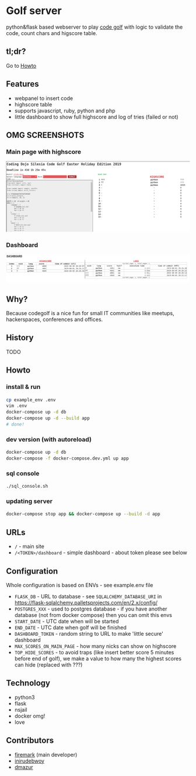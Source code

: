# Golf server

python&flask based webserver to play [code golf](https://en.wikipedia.org/wiki/Code_golf) with logic to validate the code, count chars and higscore table.

## tl;dr?

Go to [Howto](#howto)

## Features

* webpanel to insert code
* highscore table
* supports javascript, ruby, python and php
* little dashboard to show full highscore and log of tries (failed or not)

## OMG SCREENSHOTS

### Main page with highscore

![main](docs/main.png)


### Dashboard

![dashboard](docs/dashboard.png)


## Why?

Because codegolf is a nice fun for small IT communities like meetups, hackerspaces, conferences and offices. 

## History

TODO

## Howto

### install & run

```bash
cp example_env .env
vim .env
docker-compose up -d db
docker-compose up -d --build app
# done!
```

### dev version (with autoreload)

```bash
docker-compose up -d db
docker-compose -f docker-compose.dev.yml up app
```

### sql console

```bash
./sql_console.sh
```

### updating server

```bash
docker-compose stop app && docker-compose up --build -d app
```

## URLs

* `/` - main site
* `/<TOKEN>/dashboard` - simple dashboard - about token please see below

## Configuration

Whole configuration is based on ENVs - see example.env file

* `FLASK_DB` - URL to database - see `SQLALCHEMY_DATABASE_URI` in https://flask-sqlalchemy.palletsprojects.com/en/2.x/config/
* `POSTGRES_XXX` - used to postgres database - if you have another database (not from docker compose) then you can omit this envs
* `START_DATE` - UTC date when will be started
* `END_DATE` - UTC date when golf will be finished
* `DASHBOARD_TOKEN` - random string to URL to make 'little secure' dashboard
* `MAX_SCORES_ON_MAIN_PAGE` - how many nicks can show on highscore
* `TOP_HIDE_SCORES` - to avoid traps (like insert better score 5 minutes before end of golf), we make a value to how many the highest scores can hide (replaced with ???)

## Technology

* python3
* flask
* nsjail
* docker omg!
* love

## Contributors

* [firemark](https://github.com/firemark/) (main developer)
* [inirudebwoy](https://github.com/inirudebwoy)
* [dmazur](https://github.com/dmazur)
